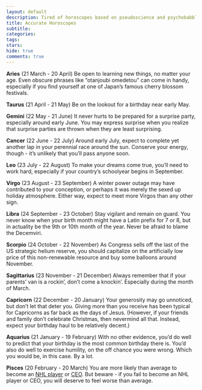 ```yaml
---
layout: default
description: Tired of horoscopes based on pseudoscience and psychobabble? These horoscopes are 100% accurate, guaranteed!
title: Accurate Horoscopes
subtitle:
categories:
tags:
stars:
hide: true
comments: true
---
```


**Aries** (21 March - 20 April)
Be open to learning new things, no matter your age. Even obscure phrases like “otanjoubi omedetou” can come in handy, especially if you find yourself at one of Japan’s famous cherry blossom festivals.

**Taurus** (21 April - 21 May)
Be on the lookout for a birthday near early May.

**Gemini** (22 May - 21 June)
It never hurts to be prepared for a surprise party, especially around early June. You may express surprise when you realize that surprise parties are thrown when they are least surprising.

**Cancer** (22 June - 22 July)
Around early July, expect to complete yet another lap in your perennial race around the sun. Conserve your energy, though - it’s unlikely that you’ll pass anyone soon.

**Leo** (23 July - 22 August)
To make your dreams come true, you’ll need to work hard, especially if your country’s schoolyear begins in September.

**Virgo** (23 August - 23 September)
A winter power outage may have contributed to your conception, or perhaps it was merely the sexed up holiday atmosphere. Either way, expect to meet more Virgos than any other sign.

**Libra** (24 September - 23 October)
Stay vigilant and remain on guard. You never know when your birth month might have a Latin prefix for 7 or 8, but in actuality be the 9th or 10th month of the year. Never be afraid to blame the Decemviri.

**Scorpio** (24 October - 22 November)
As Congress sells off the last of the US strategic helium reserve, you should capitalize on the artificially low price of this non-renewable resource and buy some balloons around November.

**Sagittarius** (23 November - 21 December)
Always remember that if your parents’ van is a rockin’, don’t come a knockin’. Especially during the month of March.

**Capricorn** (22 December - 20 January)
Your generosity may go unnoticed, but don’t let that deter you. Giving more than you receive has been typical for Capricorns as far back as the days of Jesus. (However, if your friends and family don’t celebrate Christmas, then nevermind all that. Instead, expect your birthday haul to be relatively decent.)

**Aquarius** (21 January - 19 February)
With no other evidence, you’d do well to predict that your birthday is the most common birthday there is. You’d also do well to exercise humility, on the off chance you were wrong. Which you would be, in this case. By a lot.
 
**Pisces** (20 February - 20 March)
You are more likely than average to become an [NHL player](http://sports.espn.go.com/espn/page2/story?page=merron/081208 "March is best for NHL players") or [CEO](http://business.time.com/2012/10/26/best-and-worst-months-to-be-born-if-you-want-to-be-the-boss/ "March is also best for CEOs"). But beware - if you fail to become an NHL player or CEO, you will deserve to feel worse than average.
